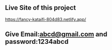## Live Site of this project
https://fancy-kataifi-804d83.netlify.app/
## Give Email:abcd@gmail.com and password:1234abcd